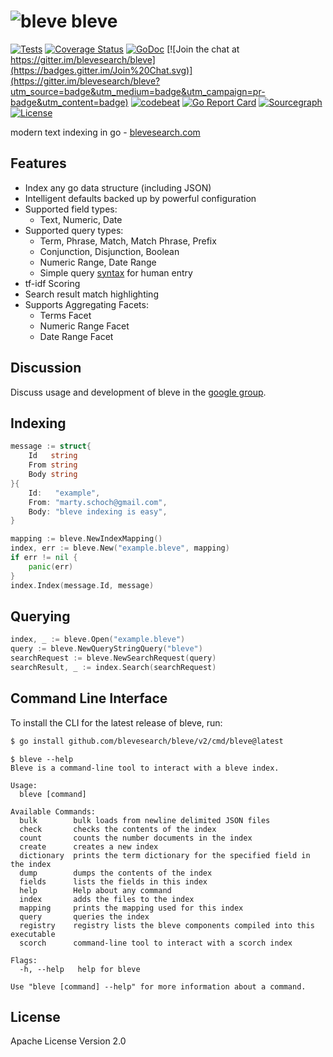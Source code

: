 # ![bleve](docs/bleve.png) bleve

[![Tests](https://github.com/blevesearch/bleve/workflows/Tests/badge.svg?branch=master&event=push)](https://github.com/blevesearch/bleve/actions?query=workflow%3ATests+event%3Apush+branch%3Amaster)
[![Coverage Status](https://coveralls.io/repos/github/blevesearch/bleve/badge.svg?branch=master)](https://coveralls.io/github/blevesearch/bleve?branch=master)
[![GoDoc](https://godoc.org/github.com/blevesearch/bleve?status.svg)](https://godoc.org/github.com/blevesearch/bleve)
[![Join the chat at https://gitter.im/blevesearch/bleve](https://badges.gitter.im/Join%20Chat.svg)](https://gitter.im/blevesearch/bleve?utm_source=badge&utm_medium=badge&utm_campaign=pr-badge&utm_content=badge)
[![codebeat](https://codebeat.co/badges/38a7cbc9-9cf5-41c0-a315-0746178230f4)](https://codebeat.co/projects/github-com-blevesearch-bleve)
[![Go Report Card](https://goreportcard.com/badge/blevesearch/bleve)](https://goreportcard.com/report/blevesearch/bleve)
[![Sourcegraph](https://sourcegraph.com/github.com/blevesearch/bleve/-/badge.svg)](https://sourcegraph.com/github.com/blevesearch/bleve?badge)
[![License](https://img.shields.io/badge/License-Apache%202.0-blue.svg)](https://opensource.org/licenses/Apache-2.0)

modern text indexing in go - [blevesearch.com](http://www.blevesearch.com/)

## Features

* Index any go data structure (including JSON)
* Intelligent defaults backed up by powerful configuration
* Supported field types:
    * Text, Numeric, Date
* Supported query types:
    * Term, Phrase, Match, Match Phrase, Prefix
    * Conjunction, Disjunction, Boolean
    * Numeric Range, Date Range
    * Simple query [syntax](http://www.blevesearch.com/docs/Query-String-Query/) for human entry
* tf-idf Scoring
* Search result match highlighting
* Supports Aggregating Facets:
    * Terms Facet
    * Numeric Range Facet
    * Date Range Facet

## Discussion

Discuss usage and development of bleve in the [google group](https://groups.google.com/forum/#!forum/bleve).

## Indexing

```go
message := struct{
	Id   string
	From string
	Body string
}{
	Id:   "example",
	From: "marty.schoch@gmail.com",
	Body: "bleve indexing is easy",
}

mapping := bleve.NewIndexMapping()
index, err := bleve.New("example.bleve", mapping)
if err != nil {
	panic(err)
}
index.Index(message.Id, message)
```

## Querying

```go
index, _ := bleve.Open("example.bleve")
query := bleve.NewQueryStringQuery("bleve")
searchRequest := bleve.NewSearchRequest(query)
searchResult, _ := index.Search(searchRequest)
```

## Command Line Interface

To install the CLI for the latest release of bleve, run:

```bash
$ go install github.com/blevesearch/bleve/v2/cmd/bleve@latest
```

```
$ bleve --help
Bleve is a command-line tool to interact with a bleve index.

Usage:
  bleve [command]

Available Commands:
  bulk        bulk loads from newline delimited JSON files
  check       checks the contents of the index
  count       counts the number documents in the index
  create      creates a new index
  dictionary  prints the term dictionary for the specified field in the index
  dump        dumps the contents of the index
  fields      lists the fields in this index
  help        Help about any command
  index       adds the files to the index
  mapping     prints the mapping used for this index
  query       queries the index
  registry    registry lists the bleve components compiled into this executable
  scorch      command-line tool to interact with a scorch index

Flags:
  -h, --help   help for bleve

Use "bleve [command] --help" for more information about a command.
```

## License

Apache License Version 2.0
